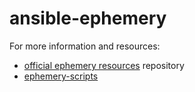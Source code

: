 # ansible-ephemery

For more information and resources:

- [official ephemery resources](https://github.com/ephemery-testnet/ephemery-resources) repository
- [ephemery-scripts](https://github.com/ephemery-testnet/ephemery-scripts)
